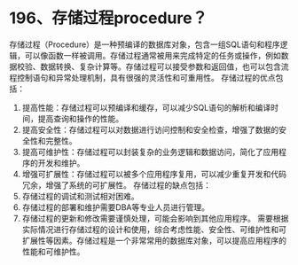 # 196、存储过程procedure？

存储过程（Procedure）是一种预编译的数据库对象，包含一组SQL语句和程序逻辑，可以像函数一样被调用。存储过程通常被用来完成特定的任务或操作，例如数据校验、数据转换、复杂计算等。存储过程可以接受参数和返回值，也可以包含流程控制语句和异常处理机制，具有很强的灵活性和可重用性。 存储过程的优点包括：

1. 提高性能：存储过程可以预编译和缓存，可以减少SQL语句的解析和编译时间，提高查询和操作的性能。
2. 提高安全性：存储过程可以对数据进行访问控制和安全检查，增强了数据的安全性和完整性。
3. 提高可维护性：存储过程可以封装复杂的业务逻辑和数据访问，简化了应用程序的开发和维护。
4. 增强可扩展性：存储过程可以被多个应用程序复用，可以减少重复开发和代码冗余，增强了系统的可扩展性。 存储过程的缺点包括：
5. 存储过程的调试和测试相对困难。
6. 存储过程的部署和维护需要DBA等专业人员进行管理。
7. 存储过程的更新和修改需要谨慎处理，可能会影响到其他应用程序。 需要根据实际情况进行存储过程的设计和使用，综合考虑性能、安全性、可维护性和可扩展性等因素。存储过程是一个非常常用的数据库对象，可以提高应用程序的性能和可维护性。

